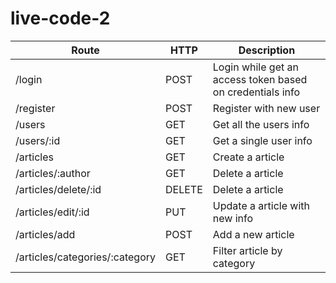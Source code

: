 # live-code-2


| Route                          | HTTP   | Description                                               |
|--------------------------------|--------|-----------------------------------------------------------|
| /login                         | POST   | Login while get an access token based on credentials info |
| /register                      | POST   | Register with new user                                    |
| /users                         | GET    | Get all the users info                                    |
| /users/:id                     | GET    | Get a single user info                                    |
| /articles                      | GET    | Create a article                                          |
| /articles/:author              | GET    | Delete a article                                          |
| /articles/delete/:id           | DELETE | Delete a article                                          |
| /articles/edit/:id             | PUT    | Update a article with new info                            |
| /articles/add                  | POST   | Add a new article                                         |
| /articles/categories/:category | GET    | Filter article by category                                |
